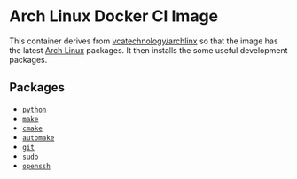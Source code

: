 # Arch Linux Docker CI Image

This container derives from
[vcatechnology/archlinx](https://hub.docker.com/r/vcatechnology/arch) so that the
image has the latest [Arch Linux](https://www.archlinux.org/) packages. It then
installs the some useful development packages.

## Packages
  - [`python`](https://www.archlinux.org/packages/extra/x86_64/python/)
  - [`make`](https://www.archlinux.org/packages/core/x86_64/make/)
  - [`cmake`](https://www.archlinux.org/packages/extra/x86_64/cmake/)
  - [`automake`](https://www.archlinux.org/packages/core/x86_64/automake/)
  - [`git`](https://www.archlinux.org/packages/extra/x86_64/git/)
  - [`sudo`](https://www.archlinux.org/packages/core/x86_64/sudo/)
  - [`openssh`](https://www.archlinux.org/packages/core/x86_64/openssh/)
